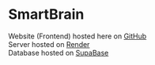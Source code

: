 ﻿# SmartBrain

Website (Frontend) hosted here on [GitHub](https://github.com/originaluncompiled/smartbrain)<br>
Server hosted on [Render](render.com)<br>
Database hosted on [SupaBase](supabase.com)<br>
